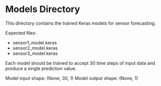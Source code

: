 # Models Directory

This directory contains the trained Keras models for sensor forecasting.

Expected files:
- sensor1_model.keras
- sensor2_model.keras
- sensor3_model.keras

Each model should be trained to accept 30 time steps of input data and produce a single prediction value.

Model input shape: (None, 30, 1)
Model output shape: (None, 1)
